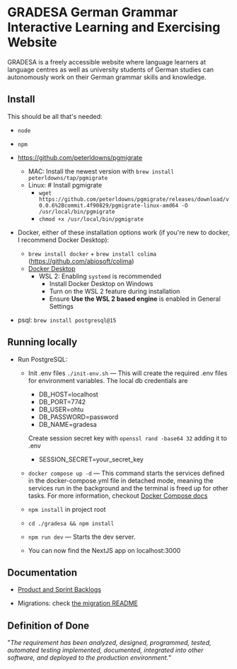 # GRADESA German Grammar Interactive Learning and Exercising Website

GRADESA is a freely accessible website where language learners at language centres as well as university students of German studies can autonomously work on their German grammar skills and knowledge.

## Install

This should be all that's needed:

- `node`
- `npm`
- https://github.com/peterldowns/pgmigrate
  - MAC: Install the newest version with `brew install peterldowns/tap/pgmigrate`
  - Linux: # Install pgmigrate
    - `wget https://github.com/peterldowns/pgmigrate/releases/download/v0.0.6%2Bcommit.4f90829/pgmigrate-linux-amd64 -O /usr/local/bin/pgmigrate`
    - `chmod +x /usr/local/bin/pgmigrate`
- Docker, either of these installation options work (if you're new to docker, I recommend Docker Desktop):

  - `brew install docker` + `brew install colima` (https://github.com/abiosoft/colima)
  - [Docker Desktop](https://www.docker.com/products/docker-desktop/)
    - WSL 2: Enabling `systemd` is recommended
      - Install Docker Desktop on Windows
      - Turn on the WSL 2 feature during installation
      - Ensure **Use the WSL 2 based engine** is enabled in General Settings

- psql: `brew install postgresql@15`

## Running locally

- Run PostgreSQL:

  - Init .env files `./init-env.sh` — This will create the required .env files for environment variables. The local db credentials are

    - DB_HOST=localhost
    - DB_PORT=7742
    - DB_USER=ohtu
    - DB_PASSWORD=password
    - DB_NAME=gradesa

    Create session secret key with `openssl rand -base64 32` adding it to .env

    - SESSION_SECRET=your_secret_key

  - `docker compose up -d` — This command starts the services defined in the docker-compose.yml file in detached mode, meaning the services run in the background and the terminal is freed up for other tasks. For more information, checkout [Docker Compose docs](https://docs.docker.com/compose/)
  - `npm install` in project root
  - `cd ./gradesa && npm install`
  - `npm run dev` — Starts the dev server.
  - You can now find the NextJS app on localhost:3000

## Documentation

- [Product and Sprint Backlogs](https://github.com/orgs/OHTU-German-learning-website/projects/3)

- Migrations: check [the migration README](data/README.md)

## Definition of Done

"_The requirement has been analyzed, designed, programmed, tested, automated testing implemented, documented, integrated into other software, and deployed to the production environment._"
